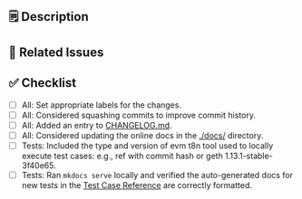 ## 🗒️ Description
<!-- Brief description of the changes introduced by this PR -->

## 🔗 Related Issues
<!-- Reference any related issues using the GitHub issue number (e.g., Fixes #123) -->

## ✅ Checklist
- [ ] All: Set appropriate labels for the changes.
- [ ] All: Considered squashing commits to improve commit history.
- [ ] All: Added an entry to [CHANGELOG.md](/ethereum/execution-spec-tests/blob/main/docs/CHANGELOG.md).
- [ ] All: Considered updating the online docs in the [./docs/](../docs/) directory.
- [ ] Tests: Included the type and version of evm t8n tool used to locally execute test cases:  e.g., ref with commit hash or geth 1.13.1-stable-3f40e65.
- [ ] Tests: Ran `mkdocs serve` locally and verified the auto-generated docs for new tests in the [Test Case Reference](https://ethereum.github.io/execution-spec-tests/main/tests/) are correctly formatted.
